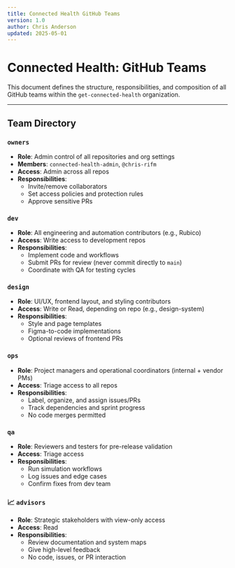 ```yaml
---
title: Connected Health GitHub Teams
version: 1.0
author: Chris Anderson
updated: 2025-05-01
---
```

# Connected Health: GitHub Teams

This document defines the structure, responsibilities, and composition of all GitHub teams within the `get-connected-health` organization.

---

## Team Directory

###  `owners`
- **Role**: Admin control of all repositories and org settings
- **Members**: `connected-health-admin`, `@chris-rifm`
- **Access**: Admin across all repos
- **Responsibilities**:
  - Invite/remove collaborators
  - Set access policies and protection rules
  - Approve sensitive PRs

###  `dev`
- **Role**: All engineering and automation contributors (e.g., Rubico)
- **Access**: Write access to development repos
- **Responsibilities**:
  - Implement code and workflows
  - Submit PRs for review (never commit directly to `main`)
  - Coordinate with QA for testing cycles

### `design`
- **Role**: UI/UX, frontend layout, and styling contributors
- **Access**: Write or Read, depending on repo (e.g., design-system)
- **Responsibilities**:
  - Style and page templates
  - Figma-to-code implementations
  - Optional reviews of frontend PRs

###  `ops`
- **Role**: Project managers and operational coordinators (internal + vendor PMs)
- **Access**: Triage access to all repos
- **Responsibilities**:
  - Label, organize, and assign issues/PRs
  - Track dependencies and sprint progress
  - No code merges permitted

###  `qa`
- **Role**: Reviewers and testers for pre-release validation
- **Access**: Triage access
- **Responsibilities**:
  - Run simulation workflows
  - Log issues and edge cases
  - Confirm fixes from dev team

### 📈 `advisors`
- **Role**: Strategic stakeholders with view-only access
- **Access**: Read
- **Responsibilities**:
  - Review documentation and system maps
  - Give high-level feedback
  - No code, issues, or PR interaction
